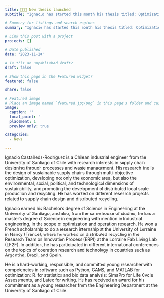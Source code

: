 ```yaml
---
title: 👩🏻‍🏫 New thesis launched
subtitle: "Ignacio has started this month his thesis titled: Optimization of roadside management based on artificial intelligence."

# Summary for listings and search engines
summary: "Ignacio has started this month his thesis titled: Optimization of roadside management based on artificial intelligence."

# Link this post with a project
projects: []

# Date published
date: '2023-11-20'

# Is this an unpublished draft?
draft: false

# Show this page in the Featured widget?
featured: false

share: false

# Featured image
# Place an image named `featured.jpg/png` in this page's folder and customize its options here.
image:
  caption: ''
  focal_point: ''
  placement: 1
  preview_only: true

categories:
  - News

---
```


Ignacio Castañeda-Rodríguez is a Chilean industrial engineer from the University of Santiago of Chile with research interests in supply chain designing through processes and waste management. His research line is the design of sustainable supply chains through multi-objective optimization, developing not only the economic area, but also the environmental, social, political, and technological dimensions of sustainability, and promoting the development of distributed local scale production and recycling. He has worked on different research projects related to supply chain design and distributed recycling.

Ignacio earned his Bachelor’s degree of Science in Engineering at the University of Santiago, and also, from the same house of studies, he has a master’s degree of Science in engineering with mention in Industrial engineering, in the scope of optimization and operation research. He won a French scholarship to do a research internship at the University of Lorraine in Nancy (France), where he worked on distributed recycling in the Research Team on Innovation Process (ERPI) at the Lorraine Fab Living Lab (LF2F). In addition, he has participated in different international conferences on the topics of operation research and technology in countries such as Argentina, Brazil, and Spain.

He is a hard-working, responsible, and committed young researcher with competencies in software such as Python, GAMS, and MATLAB for optimization; R, for statistics and big data analysis; SimaPro for Life Cycle Assessments, and Latex for writing. He has received an award for his commitment as a young researcher from the Engineering Department at the University of Santiago of Chile.